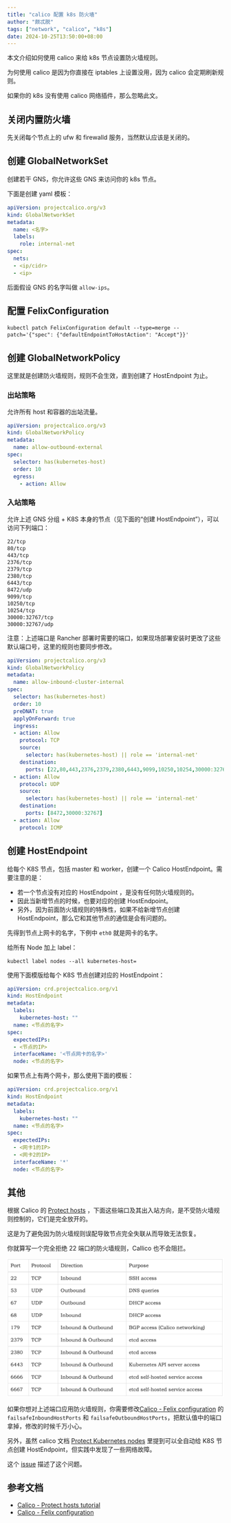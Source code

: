 ```yaml
---
title: "calico 配置 k8s 防火墙"
author: "颇忒脱"
tags: ["network", "calico", "k8s"]
date: 2024-10-25T13:50:00+08:00
---
```


<!--more-->

本文介绍如何使用 calico 来给 k8s 节点设置防火墙规则。

为何使用 calico 是因为你直接在 iptables 上设置没用，因为 calico 会定期刷新规则。

如果你的 k8s 没有使用 calico 网络插件，那么忽略此文。

## 关闭内置防火墙

先关闭每个节点上的 ufw 和 firewalld 服务，当然默认应该是关闭的。

## 创建 GlobalNetworkSet

创建若干 GNS，你允许这些 GNS 来访问你的 k8s 节点。

下面是创建 yaml 模板：

```yaml
apiVersion: projectcalico.org/v3
kind: GlobalNetworkSet
metadata:
  name: <名字>
  labels:
    role: internal-net
spec:
  nets:
  - <ip/cidr>
  - <ip>
```

后面假设 GNS 的名字叫做 `allow-ips`。

## 配置 FelixConfiguration

```shell
kubectl patch FelixConfiguration default --type=merge --patch='{"spec": {"defaultEndpointToHostAction": "Accept"}}'
```

## 创建 GlobalNetworkPolicy

这里就是创建防火墙规则，规则不会生效，直到创建了 HostEndpoint 为止。

### 出站策略

允许所有 host 和容器的出站流量。

```yaml
apiVersion: projectcalico.org/v3
kind: GlobalNetworkPolicy
metadata:
  name: allow-outbound-external
spec:
  selector: has(kubernetes-host)
  order: 10
  egress:
    - action: Allow
```

### 入站策略

允许上述 GNS 分组 + K8S 本身的节点（见下面的“创建 HostEndpoint”），可以访问下列端口：

```
22/tcp
80/tcp
443/tcp
2376/tcp
2379/tcp
2380/tcp
6443/tcp
8472/udp
9099/tcp
10250/tcp
10254/tcp
30000:32767/tcp
30000:32767/udp
```

注意：上述端口是 Rancher 部署时需要的端口，如果现场部署安装时更改了这些默认端口号，这里的规则也要同步修改。

```yaml
apiVersion: projectcalico.org/v3
kind: GlobalNetworkPolicy
metadata:
  name: allow-inbound-cluster-internal
spec:
  selector: has(kubernetes-host)
  order: 10
  preDNAT: true
  applyOnForward: true
  ingress:
  - action: Allow
    protocol: TCP
    source:
      selector: has(kubernetes-host) || role == 'internal-net'
    destination:
      ports: [22,80,443,2376,2379,2380,6443,9099,10250,10254,30000:32767]
  - action: Allow
    protocol: UDP
    source:
      selector: has(kubernetes-host) || role == 'internal-net'
    destination:
      ports: [8472,30000:32767]
  - action: Allow
    protocol: ICMP
```

## 创建 HostEndpoint

给每个 K8S 节点，包括 master 和 worker，创建一个 Calico HostEndpoint。需要注意的是：

* 若一个节点没有对应的 HostEndpoint ，是没有任何防火墙规则的。
* 因此当新增节点的时候，也要对应的创建 HostEndpoint。
* 另外，因为前面防火墙规则的特殊性，如果不给新增节点创建 HostEndpoint，那么它和其他节点的通信是会有问题的。

先得到节点上网卡的名字，下例中 `eth0` 就是网卡的名字。

给所有 Node 加上 label：

```shell
kubectl label nodes --all kubernetes-host=
```

使用下面模版给每个 K8S 节点创建对应的 HostEndpoint：

```yaml
apiVersion: crd.projectcalico.org/v1
kind: HostEndpoint
metadata:
  labels:
    kubernetes-host: ""
  name: <节点的名字>
spec:
  expectedIPs:
  - <节点的IP>
  interfaceName: '<节点网卡的名字>'
  node: <节点的名字>
```

如果节点上有两个网卡，那么使用下面的模板：

```yaml
apiVersion: crd.projectcalico.org/v1
kind: HostEndpoint
metadata:
  labels:
    kubernetes-host: ""
  name: <节点的名字>
spec:
  expectedIPs:
  - <网卡1的IP>
  - <网卡2的IP>
  interfaceName: '*'
  node: <节点的名字>
```

## 其他

根据 Calico 的 [Protect hosts][1] ，下面这些端口及其出入站方向，是不受防火墙规则控制的，它们是完全放开的。

这是为了避免因为防火墙规则误配导致节点完全失联从而导致无法恢复。

你就算写一个完全拒绝 22 端口的防火墙规则，Callico 也不会阻拦。

![](image.png)

如果你想对上述端口应用防火墙规则，你需要修改[Calico - Felix configuration][2] 的 `failsafeInboundHostPorts` 和 `failsafeOutboundHostPorts`，把默认值中的端口拿掉，修改的时候千万小心。

另外，虽然 calico 文档 [Protect Kubernetes nodes][4] 里提到可以全自动给 K8S 节点创建 HostEndpoint，但实践中发现了一些网络故障。

这个 [issue][5] 描述了这个问题。

## 参考文档

* [Calico - Protect hosts tutorial][3]
* [Calico - Felix configuration][2]

[1]: https://docs.tigera.io/archive/v3.17/security/protect-hosts#avoid-accidentally-cutting-all-host-connectivity
[2]: https://docs.tigera.io/archive/v3.17/reference/resources/felixconfig
[3]: https://docs.tigera.io/archive/v3.17/security/tutorials/protect-hosts
[4]: https://docs.tigera.io/archive/v3.17/security/kubernetes-nodes
[5]: https://github.com/projectcalico/calico/issues/4478